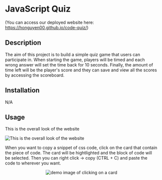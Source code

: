 # JavaScript Quiz
(You can access our deployed website here: https://honguyen00.github.io/code-quiz/)

## Description

The aim of this project is to build a simple quiz game that users can participate in. When starting the game, players will be timed and each wrong answer will set the time back for 10 seconds. Finally, the amount of time left will be the player's score and they can save and view all the scores by accessing the scoreboard.

## Installation

N/A

## Usage
This is the overall look of the website <br />

![This is the overall look of the website](assets/images/fullscreen.png)

When you want to copy a snippet of css code, click on the card that contain the piece of code. The card will be hightlighted and the block of code will be selected. Then you can right click -> copy (CTRL + C) and paste the code to wherever you want.

<p align="center">
  <img src="assets/images/smallscreen.png" alt="demo image of clicking on a card" />
</p>

